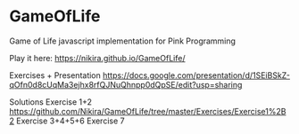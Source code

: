 # GameOfLife

Game of Life javascript implementation for Pink Programming

Play it here: https://nikira.github.io/GameOfLife/

Exercises + Presentation https://docs.google.com/presentation/d/1SEiBSkZ-qOfn0d8cUqMa3ejhx8rfQJNuQhnpp0dQpSE/edit?usp=sharing

Solutions
Exercise 1+2 https://github.com/Nikira/GameOfLife/tree/master/Exercises/Exercise1%2B2
Exercise 3+4+5+6
Exercise 7

